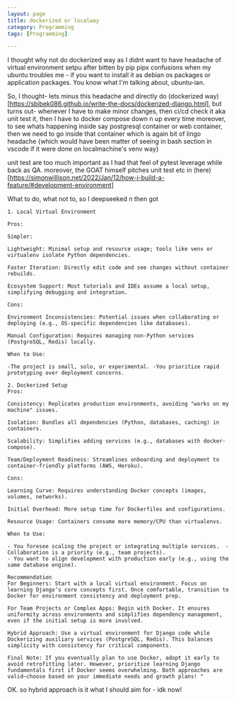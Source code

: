 ```yaml
---
layout: page
title: dockerized or localway
category: Programming
tags: [Programming] 

---
```


I thought why not do dockerized way as I didnt want to have headache of virtual environment setpu after bitten by pip pipx confusions when my ubuntu troubles me - if you want to install it as debian os packages or application packages. You know what I'm talking about, ubuntu-ian.

So, I thought- lets minus this headache and directly do (dockerized way)[https://sbibek086.github.io/write-the-docs/dockerized-django.html], but turns out- whenever I have to make minor changes, then ci/cd check it aka unit test it, then I have to docker compose down n up every time moreover, to see whats happening inside say postgresql container or web container, then we need to go inside that container which is again bit of lingo headache {which would have been matter of seeing in bash section in vscode if it were done on localmachine's venv way} 

unit test are too much important as I had that feel of pytest leverage while back as QA. moreover, the GOAT himself pitches unit test etc in (here)[https://simonwillison.net/2022/Jan/12/how-i-build-a-feature/#development-environment]

What to do, what not to, so I deepseeked n then got
```
1. Local Virtual Environment

Pros:

Simpler:

Lightweight: Minimal setup and resource usage; tools like venv or virtualenv isolate Python dependencies.

Faster Iteration: Directly edit code and see changes without container rebuilds.

Ecosystem Support: Most tutorials and IDEs assume a local setup, simplifying debugging and integration.

Cons:

Environment Inconsistencies: Potential issues when collaborating or deploying (e.g., OS-specific dependencies like databases).

Manual Configuration: Requires managing non-Python services (PostgreSQL, Redis) locally.

When to Use:

-The project is small, solo, or experimental. -You prioritize rapid prototyping over deployment concerns.

2. Dockerized Setup
Pros:

Consistency: Replicates production environments, avoiding "works on my machine" issues.

Isolation: Bundles all dependencies (Python, databases, caching) in containers.

Scalability: Simplifies adding services (e.g., databases with docker-compose).

Team/Deployment Readiness: Streamlines onboarding and deployment to container-friendly platforms (AWS, Heroku).

Cons:

Learning Curve: Requires understanding Docker concepts (images, volumes, networks).

Initial Overhead: More setup time for Dockerfiles and configurations.

Resource Usage: Containers consume more memory/CPU than virtualenvs.

When to Use:

- You foresee scaling the project or integrating multiple services.  - Collaboration is a priority (e.g., team projects).
- You want to align development with production early (e.g., using the same database engine).

Recommendation
For Beginners: Start with a local virtual environment. Focus on learning Django’s core concepts first. Once comfortable, transition to Docker for environment consistency and deployment prep.

For Team Projects or Complex Apps: Begin with Docker. It ensures uniformity across environments and simplifies dependency management, even if the initial setup is more involved.

Hybrid Approach: Use a virtual environment for Django code while Dockerizing auxiliary services (PostgreSQL, Redis). This balances simplicity with consistency for critical components.

Final Note: If you eventually plan to use Docker, adopt it early to avoid retrofitting later. However, prioritize learning Django fundamentals first if Docker seems overwhelming. Both approaches are valid—choose based on your immediate needs and growth plans! "
```

OK. so hybrid approach is it what I should aim for - idk now!

